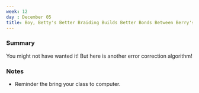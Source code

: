 ```yaml
---
week: 12
day : December 05
title: Boy, Betty's Better Braiding Builds Better Bonds Between Berry's Bariums
---
```


### Summary
You might not have wanted it! But here is another error correction algorithm!


### Notes
- Reminder the bring your class to computer.